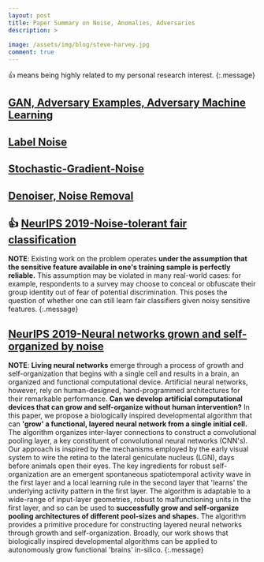 ```yaml
---
layout: post
title: Paper Summary on Noise, Anomalies, Adversaries
description: >
  
image: /assets/img/blog/steve-harvey.jpg
comment: true
---
```


:+1: means being highly related to my personal research interest. 
{:.message}


## [GAN, Adversary Examples, Adversary Machine Learning](../../my_docs/adversary.md)


## [Label Noise](../../my_docs/Label-Noise.md)


## [Stochastic-Gradient-Noise](../../my_docs/Stochastic-Gradient-Noise.md)


## [Denoiser, Noise Removal](../../my_docs/Denoiser.md)



## :+1:  [NeurIPS 2019-Noise-tolerant fair classification](https://arxiv.org/abs/1901.10837)
**NOTE**: Existing work on the problem operates **under the assumption that the sensitive feature available in one's training sample is perfectly reliable.** This assumption may be violated in many real-world cases: for example, respondents to a survey may choose to conceal or obfuscate their group identity out of fear of potential discrimination. This poses the question of whether one can still learn fair classifiers given noisy sensitive features.
{:.message}



## [NeurIPS 2019-Neural networks grown and self-organized by noise](https://arxiv.org/abs/1906.01039)
**NOTE**: **Living neural networks** emerge through a process of growth and self-organization that begins with a single cell and results in a brain, an organized and functional computational device. Artificial neural networks, however, rely on human-designed, hand-programmed architectures for their remarkable performance. **Can we develop artificial computational devices that can grow and self-organize without human intervention?** In this paper, we propose a biologically inspired developmental algorithm that can **'grow' a functional, layered neural network from a single initial cell.** The algorithm organizes inter-layer connections to construct a convolutional pooling layer, a key constituent of convolutional neural networks (CNN's). Our approach is inspired by the mechanisms employed by the early visual system to wire the retina to the lateral geniculate nucleus (LGN), days before animals open their eyes. The key ingredients for robust self-organization are an emergent spontaneous spatiotemporal activity wave in the first layer and a local learning rule in the second layer that 'learns' the underlying activity pattern in the first layer. The algorithm is adaptable to a wide-range of input-layer geometries, robust to malfunctioning units in the first layer, and so can be used to **successfully grow and self-organize pooling architectures of different pool-sizes and shapes.** The algorithm provides a primitive procedure for constructing layered neural networks through growth and self-organization. Broadly, our work shows that biologically inspired developmental algorithms can be applied to autonomously grow functional 'brains' in-silico.
{:.message}


